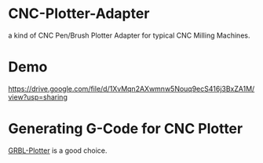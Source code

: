 # CNC-Plotter-Adapter
a kind of CNC Pen/Brush Plotter Adapter for typical CNC Milling Machines.

# Demo
https://drive.google.com/file/d/1XvMqn2AXwmnw5Nouq9ecS416j3BxZA1M/view?usp=sharing

# Generating G-Code for CNC Plotter
[GRBL-Plotter](https://github.com/svenhb/GRBL-Plotter) is a good choice.

